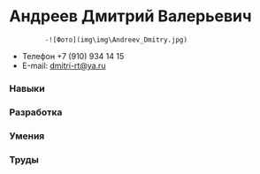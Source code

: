 
# Андреев Дмитрий Валерьевич
             -![Фото](img\img\Andreev_Dmitry.jpg)

- Телефон +7 (910) 934 14 15 
- Е-mail:  dmitri-rt@ya.ru


### Навыки
### Разработка
### Умения
### Труды
